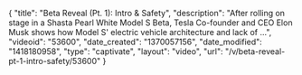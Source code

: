 {
    "title": "Beta Reveal (Pt. 1): Intro & Safety",
    "description": "After rolling on stage in a Shasta Pearl White Model S Beta, Tesla Co-founder and CEO Elon Musk shows how Model S' electric vehicle architecture and lack of ...",
    "videoid": "53600",
    "date_created": "1370057156",
    "date_modified": "1418180958",
    "type": "captivate",
    "layout": "video",
    "url": "\/v\/beta-reveal-pt-1-intro-safety\/53600"
}